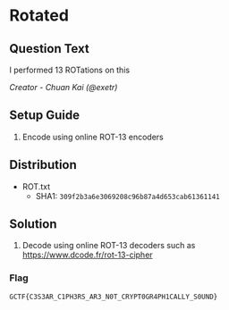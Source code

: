 # Rotated

## Question Text
I performed 13 ROTations on this

*Creator - Chuan Kai (@exetr)*

## Setup Guide
1. Encode using online ROT-13 encoders

## Distribution
- ROT.txt
	- SHA1: `309f2b3a6e3069208c96b87a4d653cab61361141`

## Solution
1. Decode using online ROT-13 decoders such as https://www.dcode.fr/rot-13-cipher
### Flag
`GCTF{C3S3AR_C1PH3RS_AR3_N0T_CRYPT0GR4PH1CALLY_S0UND}`
